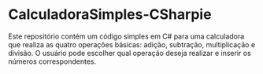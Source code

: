 # CalculadoraSimples-CSharpie
Este repositório contém um código simples em C# para uma calculadora que realiza as quatro operações básicas: adição, subtração, multiplicação e divisão. O usuário pode escolher qual operação deseja realizar e inserir os números correspondentes.
